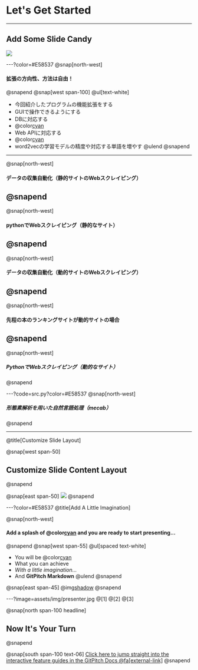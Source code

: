 # Let's Get Started

---
## Add Some Slide Candy
![](assets/img/presentation.png)

---?color=#E58537
@snap[north-west]
#### **拡張の方向性、方法は自由！**
@snapend
@snap[west span-100]
@ul[text-white]
- 今回紹介したプログラムの機能拡張をする
- GUIで操作できるようにする
- DBに対応する
- @color[cyan](***データの取得方法を工夫する（Webスクレイピング）***)
- Web APIに対応する
- @color[cyan](***形態素解析を用いた自然言語処理***)
- word2vecの学習モデルの精度や対応する単語を増やす
@ulend
@snapend
---
@snap[north-west]
#### データの収集自動化（静的サイトのWebスクレイピング）
@snapend
---
@snap[north-west]
#### pythonでWebスクレイピング（静的なサイト）
@snapend
---
@snap[north-west]
#### データの収集自動化（動的サイトのWebスクレイピング）
@snapend
---
@snap[north-west]
#### 先程の本のランキングサイトが動的サイトの場合
@snapend
---
@snap[north-west]
##### PythonでWebスクレイピング（動的なサイト）
@snapend

---?code=src.py?color=#E58537
@snap[north-west]
##### 形態素解析を用いた自然言語処理（mecab）
@snapend

---

@title[Customize Slide Layout]


@snap[west span-50]
## Customize Slide Content Layout
@snapend

@snap[east span-50]
![](assets/img/presentation.png)
@snapend

---?color=#E58537
@title[Add A Little Imagination]

@snap[north-west]
#### Add a splash of @color[cyan](**color**) and you are ready to start presenting...
@snapend
@snap[west span-55]
@ul[spaced text-white]
- You will be @color[cyan](**amazed**)
- What you can achieve
- *With a little imagination...*
- And **GitPitch Markdown**
@ulend
@snapend

@snap[east span-45]
@img[shadow](assets/img/conference.png)
@snapend

---?image=assets/img/presenter.jpg
@[1]
@[2]
@[3]

@snap[north span-100 headline]
## Now It's Your Turn
@snapend

@snap[south span-100 text-06]
[Click here to jump straight into the interactive feature guides in the GitPitch Docs @fa[external-link]](https://gitpitch.com/docs/getting-started/tutorial/)
@snapend
